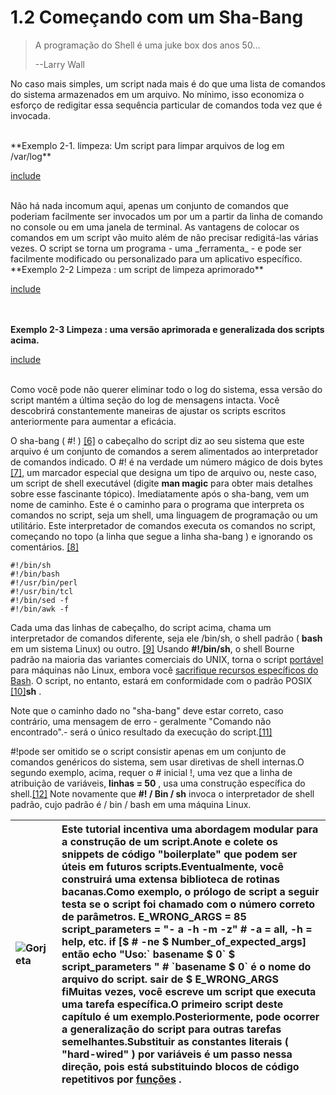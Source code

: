 # 1.2 Começando com um Sha-Bang

> A programação do Shell é uma juke box dos anos 50...
>
> --Larry Wall

No caso mais simples, um script nada mais é do que uma lista de comandos do sistema armazenados em um arquivo. No mínimo, isso economiza o esforço de redigitar essa sequência particular de comandos toda vez que é invocada.

<br>
**Exemplo 2-1. limpeza: Um script para limpar arquivos de log em /var/log**

[include](scripts/2.1-limpeza.sh)

<br>
Não há nada incomum aqui, apenas um conjunto de comandos que poderiam facilmente ser invocados um por um a partir da linha de comando no console ou em uma janela de terminal. As vantagens de colocar os comandos em um script vão muito além de não precisar redigitá-las várias vezes. O script se torna um programa - uma _ferramenta_ - e pode ser facilmente modificado ou personalizado para um aplicativo específico.

<br>
**Exemplo 2-2 Limpeza : um script de limpeza aprimorado**

[include](scripts/2.2-limpeza.sh)

<br><br>
**Exemplo 2-3 Limpeza : uma versão aprimorada e generalizada dos scripts acima.**

[include](scripts/2.3-limpeza.sh)

<br>
Como você pode não querer eliminar todo o log do sistema, essa versão do script mantém a última seção do log de mensagens intacta. Você descobrirá constantemente maneiras de ajustar os scripts escritos anteriormente para aumentar a eficácia.


O sha-bang \( \#! \) [\[6\]](http://tldp.org/LDP/abs/html/abs-guide.html#FTN.AEN205) o cabeçalho do script diz ao seu sistema que este arquivo é um conjunto de comandos a serem alimentados ao interpretador de comandos indicado. O \#! é na verdade um número mágico de dois bytes [\[7\]](http://tldp.org/LDP/abs/html/abs-guide.html#FTN.AEN214), um marcador especial que designa um tipo de arquivo ou, neste caso, um script de shell executável \(digite **man magic** para obter mais detalhes sobre esse fascinante tópico\). Imediatamente após o sha-bang, vem um nome de caminho. Este é o caminho para o programa que interpreta os comandos no script, seja um shell, uma linguagem de programação ou um utilitário. Este interpretador de comandos executa os comandos no script, começando no topo \(a linha que segue a linha sha-bang \) e ignorando os comentários. [\[8\]](http://tldp.org/LDP/abs/html/abs-guide.html#FTN.AEN226)

```{bash}
#!/bin/sh
#!/bin/bash
#!/usr/bin/perl
#!/usr/bin/tcl
#!/bin/sed -f
#!/bin/awk -f
```

Cada uma das linhas de cabeçalho, do script acima, chama um interpretador de comandos diferente, seja ele /bin/sh, o shell padrão \( **bash** em um sistema Linux\) ou outro. [\[9\]](http://tldp.org/LDP/abs/html/abs-guide.html#FTN.AEN242) Usando **\#!/bin/sh**, o shell Bourne padrão na maioria das variantes comerciais do UNIX, torna o script [portável](http://tldp.org/LDP/abs/html/abs-guide.html#PORTABILITYISSUES) para máquinas não Linux, embora você [sacrifique recursos específicos do Bash](http://tldp.org/LDP/abs/html/abs-guide.html#BINSH). O script, no entanto, estará em conformidade com o padrão POSIX [\[10\]](http://tldp.org/LDP/abs/html/abs-guide.html#FTN.AEN256)**sh** .

Note que o caminho dado no "sha-bang" deve estar correto, caso contrário, uma mensagem de erro - geralmente "Comando não encontrado".- será o único resultado da execução do script.[\[11\]](https://translate.googleusercontent.com/translate_c?depth=1&hl=pt-BR&ie=UTF8&prev=_t&rurl=translate.google.com&sl=en&sp=nmt4&tl=pt-BR&u=http://tldp.org/LDP/abs/html/abs-guide.html&xid=17259,15700022,15700124,15700149,15700168,15700173,15700186,15700201&usg=ALkJrhj5lJ2g4Z3cLQUtenDTXITEeeXkXQ#FTN.AEN269)

\#!pode ser omitido se o script consistir apenas em um conjunto de comandos genéricos do sistema, sem usar diretivas de shell internas.O segundo exemplo, acima, requer o \# inicial !, uma vez que a linha de atribuição de variáveis, **linhas = 50** , usa uma construção específica do shell.[\[12\]](https://translate.googleusercontent.com/translate_c?depth=1&hl=pt-BR&ie=UTF8&prev=_t&rurl=translate.google.com&sl=en&sp=nmt4&tl=pt-BR&u=http://tldp.org/LDP/abs/html/abs-guide.html&xid=17259,15700022,15700124,15700149,15700168,15700173,15700186,15700201&usg=ALkJrhj5lJ2g4Z3cLQUtenDTXITEeeXkXQ#FTN.AEN279) Note novamente que **\#! / Bin / sh** invoca o interpretador de shell padrão, cujo padrão é / bin / bash em uma máquina Linux.

| ![](http://tldp.org/LDP/abs/images/tip.gif "Gorjeta") | Este tutorial incentiva uma abordagem modular para a construção de um script.Anote e colete os snippets de código "boilerplate" que podem ser úteis em futuros scripts.Eventualmente, você construirá uma extensa biblioteca de rotinas bacanas.Como exemplo, o prólogo de script a seguir testa se o script foi chamado com o número correto de parâmetros. E\_WRONG\_ARGS = 85 script\_parameters = "- a -h -m -z" \# -a = all, -h = help, etc. if \[$ \# -ne $ Number\_of\_expected\_args\] então echo "Uso:\` basename $ 0\` $ script\_parameters " \# \`basename $ 0\` é o nome do arquivo do script. sair de $ E\_WRONG\_ARGS fiMuitas vezes, você escreve um script que executa uma tarefa específica.O primeiro script deste capítulo é um exemplo.Posteriormente, pode ocorrer a generalização do script para outras tarefas semelhantes.Substituir as constantes literais \( "hard-wired" \) por variáveis ​​é um passo nessa direção, pois está substituindo blocos de código repetitivos por [funções](https://translate.googleusercontent.com/translate_c?depth=1&hl=pt-BR&ie=UTF8&prev=_t&rurl=translate.google.com&sl=en&sp=nmt4&tl=pt-BR&u=http://tldp.org/LDP/abs/html/abs-guide.html&xid=17259,15700022,15700124,15700149,15700168,15700173,15700186,15700201&usg=ALkJrhj5lJ2g4Z3cLQUtenDTXITEeeXkXQ#FUNCTIONREF) . |
| :--- | :--- |




